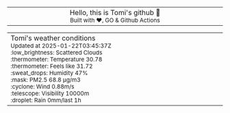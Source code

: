 
<div align="center">
<table>
<tbody>
<td align="center">
<img width="2000" height="0"><br>
Hello, this is Tomi's github 👋<br>
<sup>Built with ❤️, GO & Github Actions</sup><br>
<img width="2000" height="0">
</td>
</tbody>
</table>
</div>
<table>
<tbody>
<td align="left">
<img width="2000" height="0"><br>
Tomi's weather conditions<br>
<sup>Updated at 2025-01-22T03:45:37Z</sup><br>
<sup>:low_brightness: Scattered Clouds</sup><br>
<sup>:thermometer: Temperature 30.78 </sup><br>
<sup>:thermometer: Feels like 31.72</sup><br>
<sup>:sweat_drops: Humidity 47%</sup><br>
<sup>:mask: PM2.5 68.8 μg/m3</sup><br>
<sup>:cyclone: Wind 0.88m/s </sup><br>
<sup>:telescope: Visibility 10000m </sup><br>
<sup>:droplet: Rain 0mm/last 1h </sup><br>
<img width="2000" height="0">
</td>
<td align="left">
<img width="2000" height="0"><br>
<br>
<img width="2000" height="0">
</td>
</tbody>
</table>
</div>
    